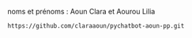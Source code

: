 noms et prénoms : Aoun Clara et Aourou Lilia

    
    https://github.com/claraaoun/pychatbot-aoun-pp.git
